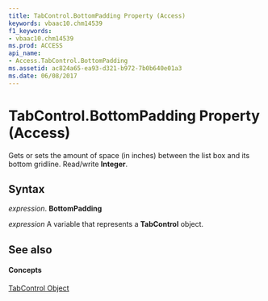 ```yaml
---
title: TabControl.BottomPadding Property (Access)
keywords: vbaac10.chm14539
f1_keywords:
- vbaac10.chm14539
ms.prod: ACCESS
api_name:
- Access.TabControl.BottomPadding
ms.assetid: ac824a65-ea93-d321-b972-7b0b640e01a3
ms.date: 06/08/2017
---
```



# TabControl.BottomPadding Property (Access)

Gets or sets the amount of space (in inches) between the list box and its bottom gridline. Read/write  **Integer**.


## Syntax

 _expression_. **BottomPadding**

 _expression_ A variable that represents a **TabControl** object.


## See also


#### Concepts


[TabControl Object](tabcontrol-object-access.md)

